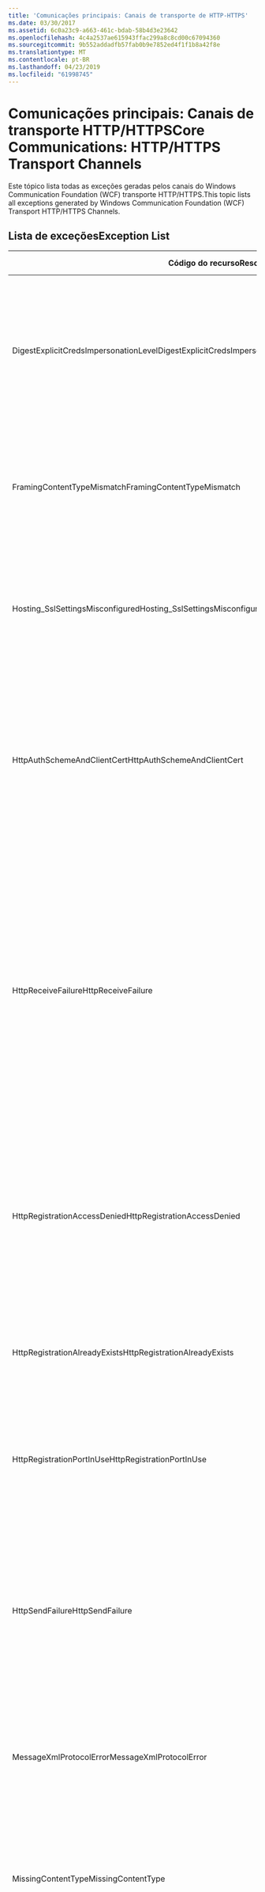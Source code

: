 ```yaml
---
title: 'Comunicações principais: Canais de transporte de HTTP-HTTPS'
ms.date: 03/30/2017
ms.assetid: 6c0a23c9-a663-461c-bdab-58b4d3e23642
ms.openlocfilehash: 4c4a2537ae615943ffac299a8c8cd00c67094360
ms.sourcegitcommit: 9b552addadfb57fab0b9e7852ed4f1f1b8a42f8e
ms.translationtype: MT
ms.contentlocale: pt-BR
ms.lasthandoff: 04/23/2019
ms.locfileid: "61998745"
---
```

# <a name="core-communications-httphttps-transport-channels"></a><span data-ttu-id="8107a-102">Comunicações principais: Canais de transporte HTTP/HTTPS</span><span class="sxs-lookup"><span data-stu-id="8107a-102">Core Communications: HTTP/HTTPS Transport Channels</span></span>
<span data-ttu-id="8107a-103">Este tópico lista todas as exceções geradas pelos canais do Windows Communication Foundation (WCF) transporte HTTP/HTTPS.</span><span class="sxs-lookup"><span data-stu-id="8107a-103">This topic lists all exceptions generated by Windows Communication Foundation (WCF) Transport HTTP/HTTPS Channels.</span></span>  
  
## <a name="exception-list"></a><span data-ttu-id="8107a-104">Lista de exceções</span><span class="sxs-lookup"><span data-stu-id="8107a-104">Exception List</span></span>  
  
|<span data-ttu-id="8107a-105">Código do recurso</span><span class="sxs-lookup"><span data-stu-id="8107a-105">Resource Code</span></span>|<span data-ttu-id="8107a-106">Cadeia de caracteres de recurso</span><span class="sxs-lookup"><span data-stu-id="8107a-106">Resource String</span></span>|  
|-------------------|---------------------|  
|<span data-ttu-id="8107a-107">DigestExplicitCredsImpersonationLevel</span><span class="sxs-lookup"><span data-stu-id="8107a-107">DigestExplicitCredsImpersonationLevel</span></span>|<span data-ttu-id="8107a-108">O nível de representação especificado foi especificado.</span><span class="sxs-lookup"><span data-stu-id="8107a-108">The specified impersonation level was specified.</span></span> <span data-ttu-id="8107a-109">Autenticação HTTP Digest suporta apenas o nível de 'Representação' quando usada com uma credencial explícita.</span><span class="sxs-lookup"><span data-stu-id="8107a-109">HTTP Digest authentication only supports the 'Impersonation' level when used with an explicit credential.</span></span>|  
|<span data-ttu-id="8107a-110">FramingContentTypeMismatch</span><span class="sxs-lookup"><span data-stu-id="8107a-110">FramingContentTypeMismatch</span></span>|<span data-ttu-id="8107a-111">Não havia suporte para o tipo de conteúdo especificado pelo serviço especificado.</span><span class="sxs-lookup"><span data-stu-id="8107a-111">The specified content type was not supported by the specified service.</span></span> <span data-ttu-id="8107a-112">As associações de cliente e serviço talvez não sejam compatíveis.</span><span class="sxs-lookup"><span data-stu-id="8107a-112">The client and service bindings may be mismatched.</span></span>|  
|<span data-ttu-id="8107a-113">Hosting_SslSettingsMisconfigured</span><span class="sxs-lookup"><span data-stu-id="8107a-113">Hosting_SslSettingsMisconfigured</span></span>|<span data-ttu-id="8107a-114">As configurações de protocolo SSL para o serviço especificado não coincidem com aqueles dos serviços de informações da Internet.</span><span class="sxs-lookup"><span data-stu-id="8107a-114">The Secure Sockets Layer settings for the specified service do not match those of the Internet Information Services.</span></span>|  
|<span data-ttu-id="8107a-115">HttpAuthSchemeAndClientCert</span><span class="sxs-lookup"><span data-stu-id="8107a-115">HttpAuthSchemeAndClientCert</span></span>|<span data-ttu-id="8107a-116">A fábrica de escuta HTTPS foi configurada para exigir um certificado de cliente e o esquema de autenticação especificado.</span><span class="sxs-lookup"><span data-stu-id="8107a-116">The HTTPS listener factory was configured to require a client certificate and the specified authentication scheme.</span></span> <span data-ttu-id="8107a-117">No entanto, apenas uma forma de autenticação de cliente pode ser necessária ao mesmo tempo.</span><span class="sxs-lookup"><span data-stu-id="8107a-117">However, only one form of client authentication can be required at one time.</span></span>|  
|<span data-ttu-id="8107a-118">HttpReceiveFailure</span><span class="sxs-lookup"><span data-stu-id="8107a-118">HttpReceiveFailure</span></span>|<span data-ttu-id="8107a-119">Ocorreu um erro ao receber a resposta HTTP especificado.</span><span class="sxs-lookup"><span data-stu-id="8107a-119">An error occurred while receiving the HTTP response to the specified.</span></span> <span data-ttu-id="8107a-120">A associação de ponto de extremidade de serviço pode não estar usando o protocolo HTTP.</span><span class="sxs-lookup"><span data-stu-id="8107a-120">The service endpoint binding may not be using the HTTP protocol.</span></span> <span data-ttu-id="8107a-121">Outra possibilidade é que um contexto de solicitação HTTP foi encerrado pelo servidor devido a um serviço sendo desligado.</span><span class="sxs-lookup"><span data-stu-id="8107a-121">Another possibility is that an HTTP request context was terminated by the server because of a service shutting down.</span></span> <span data-ttu-id="8107a-122">Consulte os logs do servidor para obter mais detalhes.</span><span class="sxs-lookup"><span data-stu-id="8107a-122">See the server logs for more details.</span></span>|  
|<span data-ttu-id="8107a-123">HttpRegistrationAccessDenied</span><span class="sxs-lookup"><span data-stu-id="8107a-123">HttpRegistrationAccessDenied</span></span>|<span data-ttu-id="8107a-124">HTTP não é possível registrar a URL especificada.</span><span class="sxs-lookup"><span data-stu-id="8107a-124">HTTP cannot register the specified URL.</span></span> <span data-ttu-id="8107a-125">O processo não tem direitos de acesso para esse namespace (consulte [reservas de Namespace, os registros e roteamento](/windows/desktop/http/namespace-reservations-registrations-and-routing) para obter detalhes).</span><span class="sxs-lookup"><span data-stu-id="8107a-125">Your process does not have access rights to this namespace (see [Namespace Reservations, Registrations, and Routing](/windows/desktop/http/namespace-reservations-registrations-and-routing) for details).</span></span>|  
|<span data-ttu-id="8107a-126">HttpRegistrationAlreadyExists</span><span class="sxs-lookup"><span data-stu-id="8107a-126">HttpRegistrationAlreadyExists</span></span>|<span data-ttu-id="8107a-127">HTTP não é possível registrar a URL especificada.</span><span class="sxs-lookup"><span data-stu-id="8107a-127">HTTP cannot register the specified URL.</span></span> <span data-ttu-id="8107a-128">Outro aplicativo já registrou essa URL com HTTP. SYS.</span><span class="sxs-lookup"><span data-stu-id="8107a-128">Another application already registered this URL with HTTP.SYS.</span></span>|  
|<span data-ttu-id="8107a-129">HttpRegistrationPortInUse</span><span class="sxs-lookup"><span data-stu-id="8107a-129">HttpRegistrationPortInUse</span></span>|<span data-ttu-id="8107a-130">HTTP não é possível registrar a URL especificada porque a porta TCP especificada está sendo usada por outro aplicativo.</span><span class="sxs-lookup"><span data-stu-id="8107a-130">HTTP cannot register the specified URL because the specified TCP port is being used by another application.</span></span>|  
|<span data-ttu-id="8107a-131">HttpSendFailure</span><span class="sxs-lookup"><span data-stu-id="8107a-131">HttpSendFailure</span></span>|<span data-ttu-id="8107a-132">Ocorreu um erro ao fazer a solicitação HTTP especificado.</span><span class="sxs-lookup"><span data-stu-id="8107a-132">An error occurred while making the HTTP request to the specified.</span></span> <span data-ttu-id="8107a-133">Certifique-se de que a causa não é uma incompatibilidade de associação de segurança.</span><span class="sxs-lookup"><span data-stu-id="8107a-133">Ensure that the cause is not a security binding mismatch.</span></span> <span data-ttu-id="8107a-134">Certifique-se também de que o serviço não está configurado para Secure Sockets Layer.</span><span class="sxs-lookup"><span data-stu-id="8107a-134">Also ensure that the service is not configured for Secure Sockets Layer.</span></span>|  
|<span data-ttu-id="8107a-135">MessageXmlProtocolError</span><span class="sxs-lookup"><span data-stu-id="8107a-135">MessageXmlProtocolError</span></span>|<span data-ttu-id="8107a-136">Ocorreu um problema com o XML que foi recebido da rede.</span><span class="sxs-lookup"><span data-stu-id="8107a-136">A problem occurred with the XML that was received from the network.</span></span> <span data-ttu-id="8107a-137">Consulte a exceção interna para obter mais detalhes.</span><span class="sxs-lookup"><span data-stu-id="8107a-137">See the inner exception for more details.</span></span>|  
|<span data-ttu-id="8107a-138">MissingContentType</span><span class="sxs-lookup"><span data-stu-id="8107a-138">MissingContentType</span></span>|<span data-ttu-id="8107a-139">O destinatário retornou um erro que indica que o tipo de conteúdo estava ausente na solicitação especificada.</span><span class="sxs-lookup"><span data-stu-id="8107a-139">The receiver returned an error that indicates that the content type was missing on the request to the specified.</span></span> <span data-ttu-id="8107a-140">Consulte a exceção interna para obter mais informações.</span><span class="sxs-lookup"><span data-stu-id="8107a-140">See the inner exception for more information.</span></span>|  
|<span data-ttu-id="8107a-141">ProxyAuthenticationLevelMismatch</span><span class="sxs-lookup"><span data-stu-id="8107a-141">ProxyAuthenticationLevelMismatch</span></span>|<span data-ttu-id="8107a-142">A credencial de autenticação de proxy HTTP especificado um requisito de autenticação mútua é mais estrito que o requisito para a autenticação do servidor de destino.</span><span class="sxs-lookup"><span data-stu-id="8107a-142">The HTTP proxy authentication credential specified a mutual authentication requirement that is stricter than the requirement for the target server authentication.</span></span>|  
|<span data-ttu-id="8107a-143">ProxyImpersonationLevelMismatch</span><span class="sxs-lookup"><span data-stu-id="8107a-143">ProxyImpersonationLevelMismatch</span></span>|<span data-ttu-id="8107a-144">A credencial de autenticação de proxy HTTP especificou uma restrição de nível de representação que é mais rígida do que a restrição para a autenticação do servidor de destino.</span><span class="sxs-lookup"><span data-stu-id="8107a-144">The HTTP proxy authentication credential specified an impersonation level restriction that is stricter than the restriction for the target server authentication.</span></span>|  
|<span data-ttu-id="8107a-145">SecureChannelFailure</span><span class="sxs-lookup"><span data-stu-id="8107a-145">SecureChannelFailure</span></span>|<span data-ttu-id="8107a-146">Não é possível estabelecer um canal seguro para Secure Socket Layer/Transport Layer Security com a autoridade especificada.</span><span class="sxs-lookup"><span data-stu-id="8107a-146">A secure channel cannot be established for Secure Socket Layer/Transport Layer Security with the specified authority.</span></span>|  
|<span data-ttu-id="8107a-147">TrustFailure</span><span class="sxs-lookup"><span data-stu-id="8107a-147">TrustFailure</span></span>|<span data-ttu-id="8107a-148">Não é possível estabelecer uma relação de confiança para o Secure Socket Layer / Transport Layer Security Proteja o canal com a autoridade especificada.</span><span class="sxs-lookup"><span data-stu-id="8107a-148">A trust relationship cannot be established for the Secure Socket Layer/ Transport Layer Security secure channel with the specified authority.</span></span>|  
|<span data-ttu-id="8107a-149">UseDefaultWebProxyCantBeUsedWithExplicitProxyAddress</span><span class="sxs-lookup"><span data-stu-id="8107a-149">UseDefaultWebProxyCantBeUsedWithExplicitProxyAddress</span></span>|<span data-ttu-id="8107a-150">Você não pode especificar um endereço proxy explícito UseDefaultWebProxy = true no elemento HttpTransportBinding.</span><span class="sxs-lookup"><span data-stu-id="8107a-150">You cannot specify an explicit proxy address as well as UseDefaultWebProxy=true in your HttpTransportBinding element.</span></span>|
